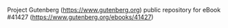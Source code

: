 Project Gutenberg (https://www.gutenberg.org) public repository for eBook #41427 (https://www.gutenberg.org/ebooks/41427)
